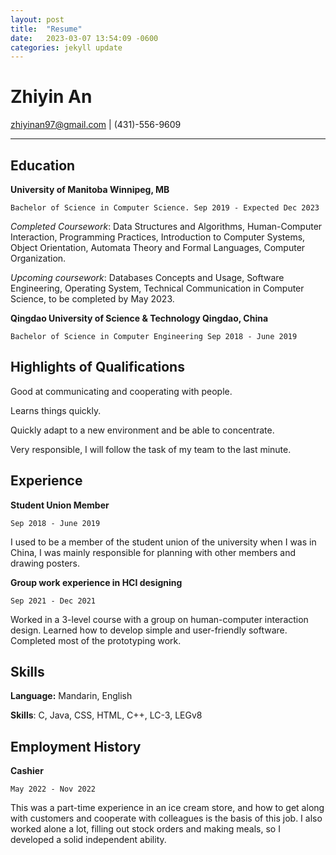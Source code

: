 ```yaml
---
layout: post
title:  "Resume"
date:   2023-03-07 13:54:09 -0600
categories: jekyll update
---
```

# Zhiyin An
zhiyinan97@gmail.com | (431)-556-9609

----

## Education
**University of Manitoba Winnipeg, MB**

	Bachelor of Science in Computer Science. Sep 2019 - Expected Dec 2023

_Completed Coursework_: Data Structures and Algorithms, Human-Computer Interaction, Programming Practices, Introduction to Computer Systems, Object Orientation, Automata Theory and Formal Languages, Computer Organization.

_Upcoming coursework_: Databases Concepts and Usage, Software Engineering, Operating System, Technical Communication in Computer Science, to be completed by May 2023.

**Qingdao University of Science & Technology Qingdao, China**

	Bachelor of Science in Computer Engineering Sep 2018 - June 2019


## Highlights of Qualifications

Good at communicating and cooperating with people.

Learns things quickly.

Quickly adapt to a new environment and be able to concentrate.

Very responsible, I will follow the task of my team to the last minute.

## Experience

**Student Union Member** 

	Sep 2018 - June 2019

I used to be a member of the student union of the university when I was in China, I was mainly responsible for planning with other members and drawing posters.

**Group work experience in HCI designing** 

	Sep 2021 - Dec 2021

Worked in a 3-level course with a group on human-computer interaction design. Learned how to develop simple and user-friendly software. Completed most of the prototyping work.

## Skills

**Language:** Mandarin, English

**Skills**: C, Java, CSS, HTML, C++, LC-3, LEGv8


## Employment History

**Cashier** 
	
	May 2022 - Nov 2022

This was a part-time experience in an ice cream store, and how to get along with customers and cooperate with colleagues is the basis of this job. I also worked alone a lot, filling out stock orders and making meals, so I developed a solid independent ability.
